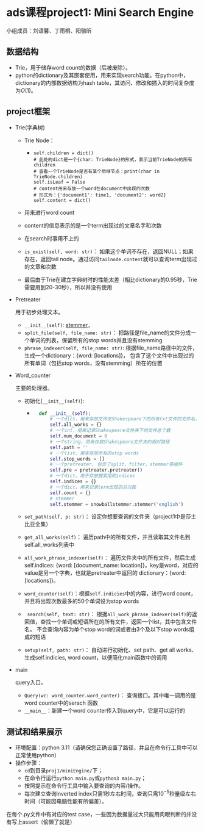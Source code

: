 # ads课程project1: Mini Search Engine

小组成员：刘语馨、丁雨桐、阳毓昕

## 数据结构

- Trie，用于储存word count的数据（后被废除）。
- python的dictionary及其嵌套使用，用来实现search功能。在python中，dictionary的内部数据结构为hash table，其访问、修改和插入的时间复杂度为$O(1)$。

## project框架

- Trie(字典树)

  - Trie Node： 

    - ```
      self.children = dict()
      # 此处的dict是一个{char: TrieNode}的形式，表示当前TrieNode的所有children
      # 查看一个TrieNode是否有某个后继节点：print(char in TrieNode.children)
      self.isLeaf = False
      # content用来存放一个word在document中出现的次数
      # 形式为：{'document1': time1, 'document2': word2}
      self.content = dict()
      ```

  - 用来进行word count

  - content的信息表示的是一个term出现过的文章名字和次数

  - 在search时事用不上的

  - `is_exist(self, word: str)`： 如果这个单词不存在，返回NULL；如果存在，返回tail node。通过访问`tailnode.content`就可以查询term出现过的文章和次数

  - 最后由于Trie在建立字典树时的性能太差（相比dictionary的0.95秒，Trie需要用到20-30秒），所以并没有使用

- Pretreater

  用于初步处理文本。
  
  - `__init__(self)`: [stemmer](https://pypi.org/project/snowballstemmer/)，
  - `split_file(self, file_name: str)`： 把路径是file_name的文件分成一个单词的列表，保留所有的stop words并且没有stemming
  - `phrase_indexer(self, file_name: str)`: 根据file_name路径中的文件，生成一个dictionary：{word: [locations]}， 包含了这个文件中出现过的所有单词（包括stop words，没有stemming）所在的位置
  
- Word_counter

  主要的处理器。

  - 初始化(`__init__(self)`):

    - ```python
        def __init__(self):
            # 一个dict，用来存放文件夹Shakespeare下的所有txt文件的文件名，并生成对应的id
            self.all_works = {}
            # 一个int，用来记录Shakespeare文件夹下的文件总个数
            self.num_document = 0
            # 一个string，用来存放Shakespeare文件夹的相对路径
            self.path = ''
            # 一个list，用来存放所有的stop words
            self.stop_words = []
            # 一个pretreater, 包含了split，filter，stemmer等组件
            self.pre = pretreater.pretreater()
            # 一个dict，用于存放搜索用的indices
            self.indices = {}
            # 一个dict，用来记录term出现的总次数
            self.count = {}
            # stemmer
            self.stemmer = snowballstemmer.stemmer('english')
      ```

  - `set_path(self, p: str)`： 设定你想要查询的文件夹（project1中是莎士比亚全集）

  - `get_all_works(self)`： 遍历path中的所有文件，并且读取其文件名到self.all_works列表中
  
  - `all_work_phrase_indexer(self)`： 遍历文件夹中的所有文件，然后生成self.indices: {word: [document_name: location]}，key是word，对应的value是另一个字典，也就是pretreater中返回的 dictionary：{word: [locations]}。

  - `word_counter(self)`：根据`self.indicies`中的内容，进行word count，并且将出现次数最多的50个单词设为stop words

  - ` search(self, text: str)`： 根据`all_work_phrase_indexer(self)`的返回值，查找一个单词或短语所在的所有文件，返回一个list，其中包含文件名。
  不会查询内容为单个stop word的词或者由3个及以下stop words组成的短语

  - `setup(self, path: str)`： 自动进行初始化、set path、get all works、生成self.indicies, word count，以便简化main函数中的调用

- main

  query入口。
  
  - `Query(wc: word_counter.word_cunter)`： 查询接口。其中唯一调用的是word counter中的serach 函数
  - `__main__`：新建一个word counter传入到query中，它是可以运行的


## 测试和结果展示

- 环境配置：python 3.11（请确保您正确设置了路径，并且在命令行工具中可以正常使用python）
- 操作步骤：
  - `cd`到目录`proj1/miniEngine/`下；
  - 在命令行运行`python main.py`或`python3 main.py`；
  - 按照提示在命令行工具中输入要查询的内容/操作。
  - 每次建立查询inverted index只需1秒左右时间，查询只需$10^{-5}$秒量级左右时间（可能因电脑性能有所偏差）。


在每个.py文件中有对应的test case，一些因为数据量过大只能用肉眼判断的并没有写上assert（偷懒了就是）
